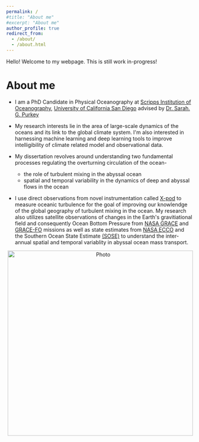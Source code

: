 ```yaml
---
permalink: /
#title: "About me"
#excerpt: "About me"
author_profile: true
redirect_from: 
  - /about/
  - /about.html
---
```


Hello! Welcome to my webpage. This is still work in-progress!  <br />   
 
# About me
 
* I am a PhD Candidate in Physical Oceanography at [Scripps Institution of Oceanography](https://scripps.ucsd.edu/), [University of California San Diego](https://ucsd.edu) advised by [Dr. Sarah. G. Purkey](https://spurkey.scrippsprofiles.ucsd.edu/) 
 
* My research interests lie in the area of large-scale dynamics of the oceans and its link to the global climate system. I'm also interested in harnessing machine learning and deep learning tools to improve intelligibility of climate related model and observational data. 
 
* My dissertation revolves around understanding two fundamental processes regulating the overturning circulation of the ocean- 
  - the role of turbulent mixing in the abyssal ocean  
  - spatial and temporal variability in the dynamics of deep and abyssal flows in the ocean
 
 * I use direct observations from novel instrumentation called [X-pod](http://mixing.coas.oregonstate.edu/research/instrumentation/) to measure oceanic turbulence for the goal of improving our knowlendge of the global geography of turbulent mixing in the ocean. My research also utilizes satellite observations of changes in the Earth's gravitiational field and consequently Ocean Bottom Pressure from [NASA GRACE](https://www.nasa.gov/mission_pages/Grace/index.html) and [GRACE-FO](https://www.nasa.gov/mission_pages/Grace/index.html) missions as well as state estimates from [NASA ECCO](https://www.ecco-group.org/) and the Southern Ocean State Estimate [(SOSE)](https://http://sose.ucsd.edu/) to understand the inter-annual spatial and temporal variablity in abyssal ocean mass transport.   
 
<p align="center">
  <img src="https://ratnaksha.github.io/files/logo_img.png?raw=true" alt="Photo" style="width: 500px;"/> 
</p>
 
 

